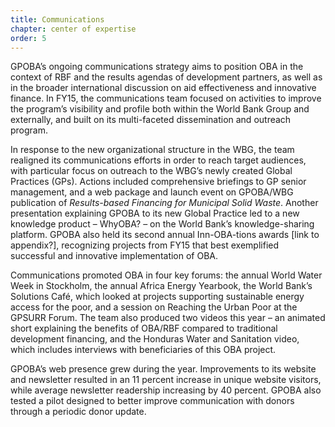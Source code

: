 ```yaml
---
title: Communications
chapter: center of expertise
order: 5
---
```


GPOBA’s ongoing communications strategy aims to position OBA in the context of RBF and the results agendas of development partners, as well as in the broader international discussion on aid effectiveness and innovative finance. In FY15, the communications team focused on activities to improve the program’s visibility and profile both within the World Bank Group and externally, and built on its multi-faceted dissemination and outreach program.

In response to the new organizational structure in the WBG, the team realigned its communications efforts in order to reach target audiences, with particular focus on outreach to the WBG’s newly created Global Practices (GPs). Actions included comprehensive briefings to GP senior management, and a web package and launch event on GPOBA/WBG publication of _Results-based Financing for Municipal Solid Waste_. Another presentation explaining GPOBA to its new Global Practice led to a new knowledge product – WhyOBA? – on the World Bank’s knowledge-sharing platform. GPOBA also held its second annual Inn-OBA-tions awards [link to appendix?], recognizing projects from FY15 that best exemplified successful and innovative implementation of OBA. 

Communications promoted OBA in four key forums: the annual World Water Week in Stockholm, the annual Africa Energy Yearbook, the World Bank’s Solutions Café, which looked at projects supporting sustainable energy access for the poor, and a session on Reaching the Urban Poor at the GPSURR Forum. The team also produced two videos this year – an animated short explaining the benefits of OBA/RBF compared to traditional development financing, and the Honduras Water and Sanitation video, which includes interviews with beneficiaries of this OBA project.

<!-- Should we also link to the videos here? -->

GPOBA’s web presence grew during the year. Improvements to its website and newsletter resulted in an 11 percent increase in unique website visitors, while average newsletter readership increasing by 40 percent. GPOBA also tested a pilot designed to better improve communication with donors through a periodic donor update.
